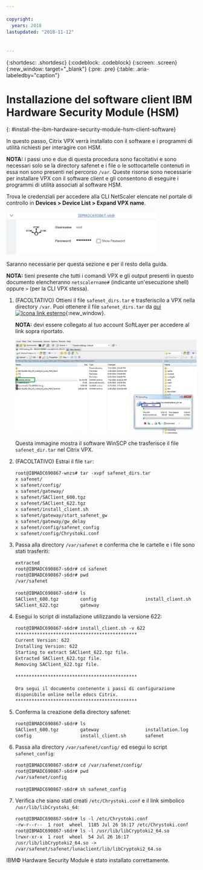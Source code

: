 ```yaml
---

copyright:
  years: 2018
lastupdated: "2018-11-12"


---
```


{:shortdesc: .shortdesc}
{:codeblock: .codeblock}
{:screen: .screen}
{:new_window: target="_blank"}
{:pre: .pre}
{:table: .aria-labeledby="caption"}

# Installazione del software client IBM Hardware Security Module (HSM)
{: #install-the-ibm-hardware-security-module-hsm-client-software}

In questo passo, Citrix VPX verrà installato con il software e i programmi di utilità richiesti per interagire con HSM.

**NOTA:** i passi uno e due di questa procedura sono facoltativi e sono necessari solo se la directory safenet e i file o le sottocartelle contenuti in essa non sono presenti nel percorso `/var`. Queste risorse sono necessarie per installare VPX con il software client e gli consentono di eseguire i programmi di utilità associati al software HSM.

Trova le credenziali per accedere alla CLI NetScaler elencate nel portale di controllo in **Devices > Device List > Expand VPX name**.

<img src="images/3-VPX-Credentials.png" alt="immagine" style="width: 400px;"/>

Saranno necessarie per questa sezione e per il resto della guida.

**NOTA:** tieni presente che tutti i comandi VPX e gli output presenti in questo documento elencheranno `netscalername#` (indicante un'esecuzione shell) oppure `>` (per la CLI VPX stessa).

1.	(FACOLTATIVO) Ottieni il file `safenet_dirs.tar` e trasferiscilo a VPX nella directory `/var`. Puoi ottenere il file `safenet_dirs.tar` da [qui ![Icona link esterno](../../icons/launch-glyph.svg "Icona link esterno")](http://downloads.service.softlayer.com/citrix/netscaler/Safenet-HSM/){:new_window}.

	**NOTA:** devi essere collegato al tuo account SoftLayer per accedere al link sopra riportato.

	<img src="images/4-transfer-safenet_dirs.png" alt="immagine" style="width: 600px;"/>

	Questa immagine mostra il software WinSCP che trasferisce il file `safenet_dir.tar` nel Citrix VPX.

2.	(FACOLTATIVO) Estrai il file `tar`:

	```
	root@IBMADC690867-wnzs# tar -xvpf safenet_dirs.tar
	x safenet/
	x safenet/config/
	x safenet/gateway/
	x safenet/SAClient_600.tgz
	x safenet/SAClient_622.tgz
	x safenet/install_client.sh
	x safenet/gateway/start_safenet_gw
	x safenet/gateway/gw_delay
	x safenet/config/safenet_config
	x safenet/config/Chrystoki.conf
	```

3.	Passa alla directory `/var/safenet` e conferma che le cartelle e i file sono stati trasferiti:

	```
	extracted
	root@IBMADC690867-s6dr# cd safenet
	root@IBMADC690867-s6dr# pwd
	/var/safenet

	root@IBMADC690867-s6dr# ls
	SAClient_600.tgz        config                  install_client.sh
	SAClient_622.tgz        gateway
	```

4.	Esegui lo script di installazione utilizzando la versione 622:

	```
	root@IBMADC690867-s6dr# install_client.sh -v 622
	*********************************************
	Current Version: 622
	Installing Version: 622
	Starting to extract SAClient_622.tgz file.
	Extracted SAClient_622.tgz file.
	Removing SAClient_622.tgz file.

	*********************************************

	Ora segui il documento contenente i passi di configurazione disponibile online nelle edocs Citrix.
	*********************************************
	```

5.	Conferma la creazione della directory safenet:

	```
	root@IBMADC690867-s6dr# ls
	SAClient_600.tgz        gateway                 installation.log
	config                  install_client.sh       safenet
	```

6.	Passa alla directory `/var/safenet/config/` ed esegui lo script `safenet_config`:

	```
	root@IBMADC690867-s6dr# cd /var/safenet/config/
	root@IBMADC690867-s6dr# pwd               
	/var/safenet/config

	root@IBMADC690867-s6dr# sh safenet_config
	```

7.	Verifica che siano stati creati `/etc/Chrystoki.conf` e il link simbolico `/usr/lib/libCrystoki_64`:

	```
	root@IBMADC690867-s6dr# ls -l /etc/Chrystoki.conf
	-rw-r--r--  1 root  wheel  1185 Jul 26 16:17 /etc/Chrystoki.conf
	root@IBMADC690867-s6dr# ls -l /usr/lib/libCryptoki2_64.so
	lrwxr-xr-x  1 root  wheel  54 Jul 26 16:17 /usr/lib/libCryptoki2_64.so ->
	/var/safenet/safenet/lunaclient/lib/libCryptoki2_64.so
	```

IBM© Hardware Security Module è stato installato correttamente. 
